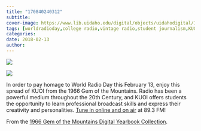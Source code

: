 ```yaml
---
title: "170840240312"
subtitle: 
cover-image: https://www.lib.uidaho.edu/digital/objects/uidahodigital/170840240312_1.jpg
tags: [worldradioday,college radio,vintage radio,student journalism,KUOI,radioshow,uidaho,university of idaho]
categories: 
date: 2018-02-13
author: 
---
```


<p> <img class="img-fluid" class="img-fluid" class="img-fluid"  src="https://www.lib.uidaho.edu/digital/objects/uidahodigital/170840240312_0.jpg" /> </p>
<p> <img class="img-fluid" class="img-fluid" class="img-fluid"  src="https://www.lib.uidaho.edu/digital/objects/uidahodigital/170840240312_1.jpg" /> </p>
<div class="">
 <p>In order to pay homage to World Radio Day this February 13, enjoy this spread of KUOI from the 1966 Gem of the Mountains. Radio has been a powerful medium throughout the 20th Century, and KUOI offers students the opportunity to learn professional broadcast skills and express their creativity and personalities. <a href="https://www.kuoi.org/" target="_blank">Tune in online and on air</a>&nbsp;at 89.3 FM!</p>
 <p>From the <a href="https://www.lib.uidaho.edu/digital/gem/1966/index.html" target="_blank">1966 Gem of the Mountains Digital Yearbook Collection</a>.</p> 
</div>
